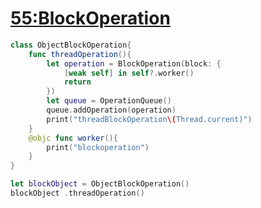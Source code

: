 # [55:BlockOperation](https://github.com/platojobs/SFLOG/issues/59)

```swift
class ObjectBlockOperation{
    func threadOperation(){
        let operation = BlockOperation(block: {
            [weak self] in self?.worker()
            return
        })
        let queue = OperationQueue()
        queue.addOperation(operation)
        print("threadBlockOperation\(Thread.current)")
    }
    @objc func worker(){
        print("blockoperation")
    }
}

let blockObject = ObjectBlockOperation()
blockObject .threadOperation()

```